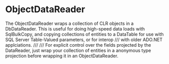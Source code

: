 # ObjectDataReader
The ObjectDataReader wraps a collection of CLR objects in a DbDataReader.      This is useful for doing high-speed data loads with SqlBulkCopy, and copying collections  of entities to a DataTable for use with SQL Server Table-Valued parameters, or for interop     /// with older ADO.NET applciations.     ///      /// For explicit control over the fields projected by the DataReader, just wrap your collection of entities in a anonymous type projection before wrapping it in an ObjectDataReader.
